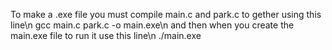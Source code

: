 To make a .exe file you must compile main.c and park.c to gether using this line\n
gcc main.c park.c -o main.exe\n
and then when you create the main.exe file to run it use this line\n
./main.exe
